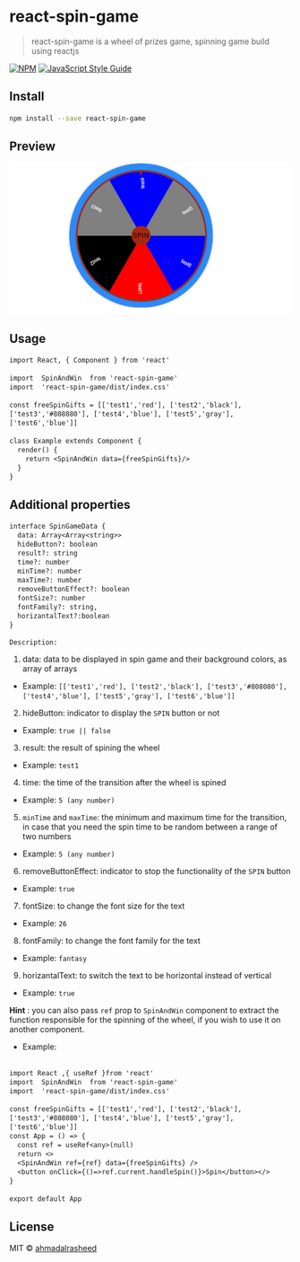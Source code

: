 # react-spin-game

> react-spin-game is a wheel of prizes game, spinning game build using reactjs

[![NPM](https://img.shields.io/npm/v/react-spin-game.svg)](https://www.npmjs.com/package/react-spin-game) [![JavaScript Style Guide](https://img.shields.io/badge/code_style-standard-brightgreen.svg)](https://standardjs.com)

## Install

```bash
npm install --save react-spin-game
```
## Preview
![react-spin-game-photo](/spin-game.png)
## Usage

```tsx
import React, { Component } from 'react'

import  SpinAndWin  from 'react-spin-game'
import  'react-spin-game/dist/index.css'

const freeSpinGifts = [['test1','red'], ['test2','black'], ['test3','#808080'], ['test4','blue'], ['test5','gray'], ['test6','blue']]

class Example extends Component {
  render() {
    return <SpinAndWin data={freeSpinGifts}/>
  }
}
```
## Additional properties

```tsx
interface SpinGameData {
  data: Array<Array<string>>
  hideButton?: boolean
  result?: string
  time?: number
  minTime?: number
  maxTime?: number
  removeButtonEffect?: boolean
  fontSize?: number
  fontFamily?: string,
  horizantalText?:boolean
}

```
`Description:`
1. data: data to be displayed in spin game and their background colors, as array of arrays
* Example:
`[['test1','red'], ['test2','black'], ['test3','#808080'], ['test4','blue'], ['test5','gray'], ['test6','blue']]`
2. hideButton: indicator to display the `SPIN` button or not
* Example:
`true || false`
3. result: the result of spining the wheel
* Example:
`test1`
4. time: the time of the transition after the wheel is spined
* Example:
`5 (any number)`
5. `minTime` and `maxTime`: the minimum and maximum time for the transition, in case that you need the spin time to be random between a range of two numbers
* Example:
`5 (any number)`
6. removeButtonEffect: indicator to stop the functionality of the `SPIN` button 
* Example:
`true`
7. fontSize: to change the font size for the text
* Example:
`26`
8. fontFamily: to change the font family for the text
* Example:
`fantasy`
9. horizantalText: to switch the text to be horizontal instead of vertical
* Example:
`true`

**Hint** :
you can also pass `ref` prop to `SpinAndWin` component to extract the function responsible for the spinning of the wheel, if you wish to use it on another component.
* Example:
```tsx

import React ,{ useRef }from 'react'
import  SpinAndWin  from 'react-spin-game'
import  'react-spin-game/dist/index.css'

const freeSpinGifts = [['test1','red'], ['test2','black'], ['test3','#808080'], ['test4','blue'], ['test5','gray'], ['test6','blue']]
const App = () => {
  const ref = useRef<any>(null)
  return <>
  <SpinAndWin ref={ref} data={freeSpinGifts} />
  <button onClick={()=>ref.current.handleSpin()}>Spin</button></>
}

export default App

```



## License

MIT © [ahmadalrasheed](https://github.com/ahmadalrasheed)

